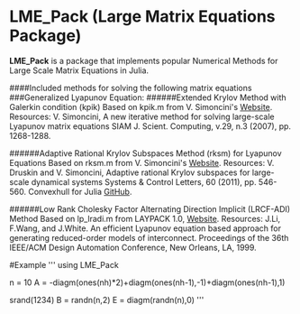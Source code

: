 # LME_Pack (Large Matrix Equations Package)
**LME_Pack** is a package that implements popular Numerical Methods for Large Scale Matrix Equations in Julia.

####Included methods for solving the following matrix equations
###Generalized Lyapunov Equation:
######Extended Krylov Method with Galerkin condition (kpik)
Based on kpik.m from V. Simoncini's [Website](http://www.dm.unibo.it/~simoncin/software.html). 
Resources:
V. Simoncini, 
A new iterative method for solving large-scale Lyapunov matrix equations 
SIAM J. Scient. Computing, v.29, n.3 (2007), pp. 1268-1288. 

######Adaptive Rational Krylov Subspaces Method (rksm) for Lyapunov Equations
Based on rksm.m from V. Simoncini's [Website](http://www.dm.unibo.it/~simoncin/software.html).
Resources:
V. Druskin and V. Simoncini, 
Adaptive rational Krylov subspaces for large-scale dynamical systems 
Systems & Control Letters, 60 (2011), pp. 546-560. 
Convexhull for Julia [GitHub](https://github.com/intdxdt/convexhull.jl).

######Low Rank Cholesky Factor Alternating Direction Implicit (LRCF-ADI) Method
Based on lp_lradi.m from LAYPACK 1.0, [Website](https://www.tu-chemnitz.de/sfb393/lyapack/).
Resources:
J.Li, F.Wang, and J.White.
An efficient Lyapunov equation based approach for generating
reduced-order models of interconnect.
Proceedings of the 36th IEEE/ACM Design Automation Conference,
New Orleans, LA, 1999.

#Example
'''
using LME_Pack

n = 10
A = -diagm(ones(nh)*2)+diagm(ones(nh-1),-1)+diagm(ones(nh-1),1)

srand(1234)
B = randn(n,2)
E = diagm(randn(n),0)
'''
